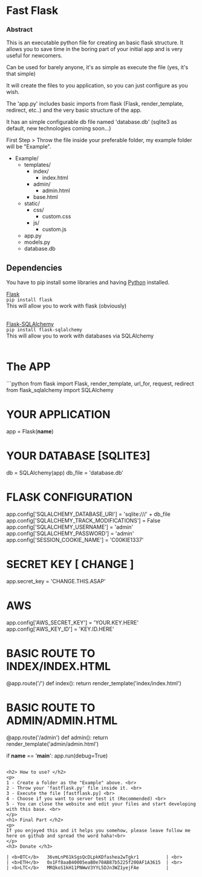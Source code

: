 <h1> Fast Flask </h1>

<h3> Abstract </h3>
<p>
This is an executable python file for creating an basic flask structure.
It allows you to save time in the boring part of your initial app and is very useful for newcomers.

Can be used for barely anyone, it's as simple as execute the file (yes, it's that simple)

It will create the files to you application, so you can just configure as you wish.

The 'app.py' includes basic imports from flask (Flask, render_template, redirect, etc..) and the very basic structure of the app.

It has an simple configurable db file named 'database.db' (sqlite3 as default, new technologies coming soon...)

First Step > Throw the file inside your preferable folder, my example folder will be "Example".

+ Example/
    + templates/
        + index/
            + index.html
        + admin/
            + admin.html
        + base.html
    + static/
        + css/
            + custom.css
        + js/
            + custom.js
    + app.py
    + models.py
    + database.db
</p>
    
<h2> Dependencies </h2>

You have to pip install some libraries and having <a href="https://www.python.org/">Python</a> installed.

<a href="https://flask.palletsprojects.com/en/1.1.x/">Flask</a> <br>
`pip install flask` <br>
This will allow you to work with flask (obviously)<br><br>

<a href="https://flask-sqlalchemy.palletsprojects.com/en/2.x/">Flask-SQLAlchemy</a> <br>
`pip install flask-sqlalchemy`<br>
This will allow you to work with databases via SQLAlchemy<br><br>

<h1> The APP </h1>
```python
from flask import Flask, render_template, url_for, request, redirect
from flask_sqlalchemy import SQLAlchemy

# YOUR APPLICATION
app = Flask(__name__)

# YOUR DATABASE [SQLITE3]
db = SQLAlchemy(app)
db_file = 'database.db'

# FLASK CONFIGURATION
app.config['SQLALCHEMY_DATABASE_URI'] = 'sqlite:///' + db_file
app.config['SQLALCHEMY_TRACK_MODIFICATIONS'] = False
app.config['SQLALCHEMY_USERNAME'] = 'admin'
app.config['SQLALCHEMY_PASSWORD'] = 'admin'
app.config['SESSION_COOKIE_NAME'] = 'C00KIE1337'

# SECRET KEY [ CHANGE ]
app.secret_key = 'CHANGE.THIS.ASAP'

# AWS
app.config['AWS_SECRET_KEY'] = 'YOUR.KEY.HERE'
app.config['AWS_KEY_ID'] = 'KEY.ID.HERE'

# BASIC ROUTE TO INDEX/INDEX.HTML
@app.route('/')
def index():
    return render_template('index/index.html')

# BASIC ROUTE TO ADMIN/ADMIN.HTML
@app.route('/admin')
def admin():
    return render_template('admin/admin.html')

if __name__ == '__main__':
    app.run(debug=True)
```

<h2> How to use? </h2>
<p>
1 - Create a folder as the "Example" above. <br>
2 - Throw your 'fastflask.py' file inside it. <br>
3 - Execute the file [fastflask.py] <br>
4 - Choose if you want to server test it (Recommended) <br>
5 - You can close the website and edit your files and start developing with this base. <br>
</p>
<h1> Final Part </h2>
<p>
If you enjoyed this and it helps you somehow, please leave follow me here on github and spread the word haha!<br>
</p>
<h3> Donate </h3>

| <b>BTC</b>   36vmLnP61kSgsQcDLpkKDfashea2wTgkr1          | <br>
| <b>ETH</b>   0x1Ff8aaB40005eaB0e70AB87b5225f200AF1A3615  | <br>
| <b>LTC</b>   MRQkoS1kH11PNWwV3YYL5DJn3WZ1yejFAe          |


